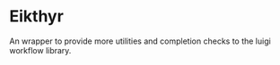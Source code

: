 # Eikthyr

An wrapper to provide more utilities and completion checks to the luigi workflow library.
